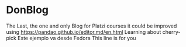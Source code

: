 # DonBlog
The Last, the one and only Blog for Platzi courses
it could be improved using https://pandao.github.io/editor.md/en.html
Learning about cherry-pick
Este ejemplo va desde Fedora
This line is for you

